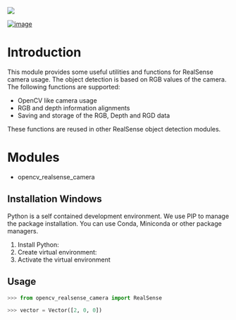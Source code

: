 ![](data/show_examples.jpg)

[![image](https://img.shields.io/pypi/v/scikit-spatial.svg)](https://pypi.python.org/pypi/scikit-spatial)



# Introduction

This module provides some useful utilities and functions for RealSense camera usage.
The object detection is based on RGB values of the camera.
The following functions are supported:

-   OpenCV like camera usage
-   RGB and depth information alignments
-   Saving and storage of the RGB, Depth and RGD data

These functions are reused in other RealSense object detection modules.


# Modules

- opencv_realsense_camera 


## Installation Windows

Python is a self contained development environment. We use PIP to manage the package installation.
You can use Conda, Miniconda or other package managers.

1. Install Python:
2. Create virtual environment:
2. Activate the virtual environment

## Usage

```py
>>> from opencv_realsense_camera import RealSense

>>> vector = Vector([2, 0, 0])

```